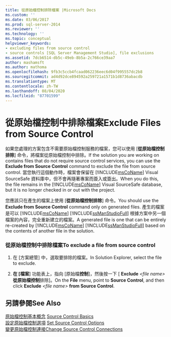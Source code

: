 ```yaml
---
title: 從原始檔控制排除檔案 |Microsoft Docs
ms.custom: ''
ms.date: 03/06/2017
ms.prod: sql-server-2014
ms.reviewer: ''
ms.technology: ''
ms.topic: conceptual
helpviewer_keywords:
- excluding files from source control
- source controls [SQL Server Management Studio], file exclusions
ms.assetid: 7dcb6514-db5c-49eb-8b5a-2c766ce39aa7
author: mashamsft
ms.author: mathoma
ms.openlocfilehash: 9fb3c5ccb4fcaad062236eec6d04f995557dc2b8
ms.sourcegitcommit: ad4d92dce894592a259721a1571b1d8736abacdb
ms.translationtype: MT
ms.contentlocale: zh-TW
ms.lasthandoff: 08/04/2020
ms.locfileid: "87701599"
---
```

# <a name="exclude-files-from-source-control"></a><span data-ttu-id="75455-102">從原始檔控制中排除檔案</span><span class="sxs-lookup"><span data-stu-id="75455-102">Exclude Files from Source Control</span></span>
  <span data-ttu-id="75455-103">如果您處理的方案包含不需要原始檔控制服務的檔案，您可以使用 [**從原始檔控制排除**] 命令，將檔案從原始檔控制中排除。</span><span class="sxs-lookup"><span data-stu-id="75455-103">If the solution you are working on contains files that do not require source control services, you can use the **Exclude from Source Control** command to exclude the file from source control.</span></span> <span data-ttu-id="75455-104">當您執行這個動作時，檔案會保留在 [!INCLUDE[msCoName](../includes/msconame-md.md)] Visual SourceSafe 資料庫中，但不會再隨著專案而簽入或簽出。</span><span class="sxs-lookup"><span data-stu-id="75455-104">When you do this, the file remains in the [!INCLUDE[msCoName](../includes/msconame-md.md)] Visual SourceSafe database, but it is no longer checked in or out with the project.</span></span>  
  
 <span data-ttu-id="75455-105">您應該只在產生的檔案上使用 [**從原始檔控制排除**] 命令。</span><span class="sxs-lookup"><span data-stu-id="75455-105">You should use the **Exclude from Source Control** command only on generated files.</span></span> <span data-ttu-id="75455-106">產生的檔案是可以 [!INCLUDE[msCoName](../includes/msconame-md.md)] [!INCLUDE[ssManStudioFull](../includes/ssmanstudiofull-md.md)] 根據方案中另一個檔案的內容，完全重新建立的檔案。</span><span class="sxs-lookup"><span data-stu-id="75455-106">A generated file is one that can be entirely re-created by [!INCLUDE[msCoName](../includes/msconame-md.md)] [!INCLUDE[ssManStudioFull](../includes/ssmanstudiofull-md.md)] based on the contents of another file in the solution.</span></span>  
  
### <a name="to-exclude-a-file-from-source-control"></a><span data-ttu-id="75455-107">從原始檔控制中排除檔案</span><span class="sxs-lookup"><span data-stu-id="75455-107">To exclude a file from source control</span></span>  
  
1.  <span data-ttu-id="75455-108">在 [方案總管] 中，選取要排除的檔案。</span><span class="sxs-lookup"><span data-stu-id="75455-108">In Solution Explorer, select the file to exclude.</span></span>  
  
2.  <span data-ttu-id="75455-109">**在 [檔案**] 功能表上，指向 [原始檔**控制**]，然後按一下 [ **Exclude** *\<file name>* **從原始檔控制**排除]。</span><span class="sxs-lookup"><span data-stu-id="75455-109">On the **File** menu, point to **Source Control**, and then click **Exclude** *\<file name>* **from Source Control**.</span></span>  
  
## <a name="see-also"></a><span data-ttu-id="75455-110">另請參閱</span><span class="sxs-lookup"><span data-stu-id="75455-110">See Also</span></span>  
 <span data-ttu-id="75455-111">[原始檔控制基本概念](../../2014/database-engine/source-control-basics.md) </span><span class="sxs-lookup"><span data-stu-id="75455-111">[Source Control Basics](../../2014/database-engine/source-control-basics.md) </span></span>  
 <span data-ttu-id="75455-112">[設定原始檔控制選項](../../2014/database-engine/set-source-control-options.md) </span><span class="sxs-lookup"><span data-stu-id="75455-112">[Set Source Control Options](../../2014/database-engine/set-source-control-options.md) </span></span>  
 [<span data-ttu-id="75455-113">變更原始檔控制連接</span><span class="sxs-lookup"><span data-stu-id="75455-113">Change Source Control Connections</span></span>](../../2014/database-engine/change-source-control-connections.md)  
  
  
